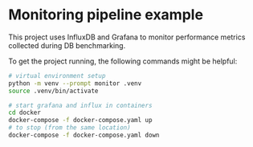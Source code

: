 # **Monitoring pipeline example**

This project uses InfluxDB and Grafana to monitor performance metrics
collected during DB benchmarking.

To get the project running, the following commands might be helpful:

```bash
# virtual environment setup
python -m venv --prompt monitor .venv
source .venv/bin/activate
```

```bash
# start grafana and influx in containers
cd docker
docker-compose -f docker-compose.yaml up
# to stop (from the same location)
docker-compose -f docker-compose.yaml down
```

